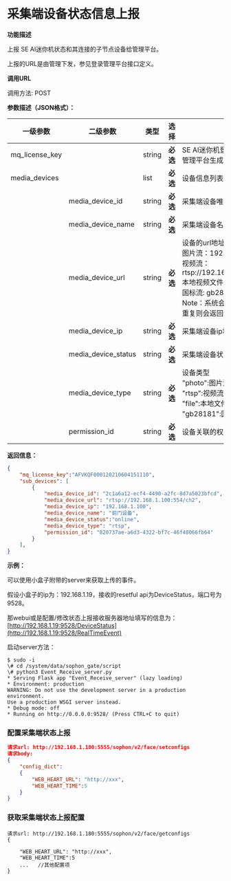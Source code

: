 # 采集端设备状态信息上报

**功能描述**

上报 SE AI迷你机状态和其连接的子节点设备给管理平台。

上报的URL是由管理下发，参见登录管理平台接口定义。

**调用URL**

调用方法: POST

**参数描述（JSON格式）：**

| 一级参数         | **二级参数**   | **类型** | 选择 | **描述**                                                     |   举例                            |
| ---------------- | -------------- | ------------------------------------------------------------ | ------------------------------------------------------------ | ------------------------------------------------------------ | ------------------------------------------------------------ |
| mq_license_key |                | string   | **必选** | SE AI迷你机登录管理平台用的授权码（由管理平台生成）         | "ZKZCPI000120190807142601"                                   |
| media_devices |                | list     | **必选** | 设备信息列表                                                 |                                                              |
|  | media_device_id | string | **必选** | 采集端设备唯一标识id号。 | '95274d2c-0941-4d96-b032-ab200f81362c' |
|  | media_device_name | string | **必选** | 采集端设备名称。 | 'aaa' |
|                  | media_device_url | string   | **必选** | 设备的url地址，当前支持4种不同的类型<br />图片流：192.168.1.22<br />视频流：rtsp://192.168.1.100:554/main/av_main<br />本地视频文件: /data/test.mp4<br />国标流: gb28281://xxxx<br />Note：系统会检查该参数的唯一性，如果重复则会返回失败。 | “rtsp://192.168.1.100:8554/ch101” |
|                  | media_device_ip | string   | **必选** | 采集端设备ip地址                                          | '192.168.1.101'                                              |
|                  | media_device_status | string   | **必选** | 采集端设备状态[online, offline]                           |                                                              |
|                  | media_device_type | string   | **必选** | 设备类型<br />"photo":图片流（送图片的设备）<br />"rtsp":视频流<br />"file":本地文件<br />"gb28181":国标视频流 |                                                           |
| | permission_id | string | **必选** | 设备关联的权限组id |  |

**返回信息：**

```json
{
    "mq_license_key":"AFVKQF000120210604151110",
    "sub_devices": [
        {
            "media_device_id": "2c1a6a12-ecf4-4490-a2fc-8d7a5023bfcd", //可选，可不传
            "media_device_url": "rtsp://192.168.1.100:554/ch2",
            "media_device_ip": "192.168.1.100",
            "media_device_name": "前门设备",
            "media_device_status":"online",
            "media_device_type": "rtsp",
            "permission_id": "820737ae-a6d3-4322-bf7c-46f48066fb64"
        }
    ], 
}

```

**示例：**

可以使用小盒子附带的server来获取上传的事件。

假设小盒子的ip为：192.168.1.19，接收的resetful api为DeviceStatus，端口号为9528。

那webui或是配置/修改状态上报接收服务器地址填写的信息为：[http://192.168.1.19:9528/DeviceStatus](http://192.168.1.19:9528/RealTimeEvent) 

启动server方法：

```shell
$ sudo -i
\# cd /system/data/sophon_gate/script
\# python3 Event_Receive_server.py
* Serving Flask app "Event_Receive_server" (lazy loading)
* Environment: production
WARNING: Do not use the development server in a production environment.
Use a production WSGI server instead.
* Debug mode: off
* Running on http://0.0.0.0:9528/ (Press CTRL+C to quit)
```

### **配置采集端状态上报**

```json
请求url: http://192.168.1.180:5555/sophon/v2/face/setconfigs
请求body:
{
	"config_dict":
	{
		"WEB_HEART_URL": "http://xxx",
		"WEB_HEART_TIME":5
	}
} 
```



### **获取采集端状态上报配置**

```
请求url: http://192.168.1.180:5555/sophon/v2/face/getconfigs
{
	
    "WEB_HEART_URL": "http://xxx",
    "WEB_HEART_TIME":5
	...   //其他配置项
}
```

